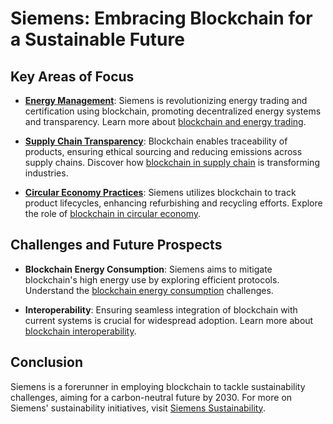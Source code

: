 # Siemens: Embracing Blockchain for a Sustainable Future

## Key Areas of Focus

- **[Energy Management](https://new.siemens.com/global/en/company/topic-areas/smart-infrastructure/energy-management.html)**: Siemens is revolutionizing energy trading and certification using blockchain, promoting decentralized energy systems and transparency. Learn more about [blockchain and energy trading](https://www.license-token.com/wiki/blockchain-and-energy-trading).

- **[Supply Chain Transparency](https://new.siemens.com/global/en/markets/pharmaceutical-life-sciences/supply-chain-management.html)**: Blockchain enables traceability of products, ensuring ethical sourcing and reducing emissions across supply chains. Discover how [blockchain in supply chain](https://www.license-token.com/wiki/blockchain-in-supply-chain) is transforming industries.

- **[Circular Economy Practices](https://new.siemens.com/global/en/company/sustainability/circular-economy.html)**: Siemens utilizes blockchain to track product lifecycles, enhancing refurbishing and recycling efforts. Explore the role of [blockchain in circular economy](https://www.license-token.com/wiki/sustainable-blockchain-practices).

## Challenges and Future Prospects

- **Blockchain Energy Consumption**: Siemens aims to mitigate blockchain's high energy use by exploring efficient protocols. Understand the [blockchain energy consumption](https://www.license-token.com/wiki/blockchain-energy-consumption) challenges.

- **Interoperability**: Ensuring seamless integration of blockchain with current systems is crucial for widespread adoption. Learn more about [blockchain interoperability](https://www.license-token.com/wiki/blockchain-interoperability).

## Conclusion

Siemens is a forerunner in employing blockchain to tackle sustainability challenges, aiming for a carbon-neutral future by 2030. For more on Siemens' sustainability initiatives, visit [Siemens Sustainability](https://new.siemens.com/global/en/company/sustainability.html).